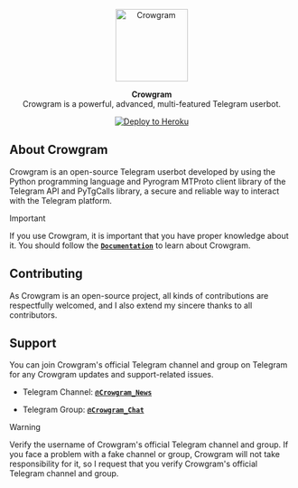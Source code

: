 <p align="center">
<a href="https://github.com/TeamEspro/EsproUserBot"><img src="crowgram/assets/crowgram.png" height="128" width="128" alt="Crowgram"/></a>
</p>

<p align="center">
<b>Crowgram</b><br/>
Crowgram is a powerful, advanced, multi-featured Telegram userbot.
</p>

<p align="center">
<a href="https://heroku.com/deploy?template=https://github.com/TeamEspro/EsproUserBot">
<img src="crowgram/assets/deploytoheroku.svg" alt="Deploy to Heroku"></a>
</p>

<h2>About Crowgram</h2>
<p title="Crowgram">Crowgram is an open-source Telegram userbot developed by using the Python programming language and Pyrogram MTProto client library of the Telegram API and PyTgCalls library, a secure and reliable way to interact with the Telegram platform.</p>

> [!IMPORTANT]
> If you use Crowgram, it is important that you have proper knowledge about it. You should follow the [**`Documentation`**](https://t.me/crowgram_news) to learn about Crowgram.

<h2>Contributing</h2>
<p title="Contributing">As Crowgram is an open-source project, all kinds of contributions are respectfully welcomed, and I also extend my sincere thanks to all contributors.</p>

<h2>Support</h2>
<p title="Support">You can join Crowgram's official Telegram channel and group on Telegram for any Crowgram updates and support-related issues.</p>

- Telegram Channel: [**`@Crowgram_News`**](https://t.me/crowgram_news)

- Telegram Group: [**`@Crowgram_Chat`**](https://t.me/crowgram_chat)
> [!WARNING]  
> Verify the username of Crowgram's official Telegram channel and group. If you face a problem with a fake channel or group, Crowgram will not take responsibility for it, so I request that you verify Crowgram's official Telegram channel and group.
